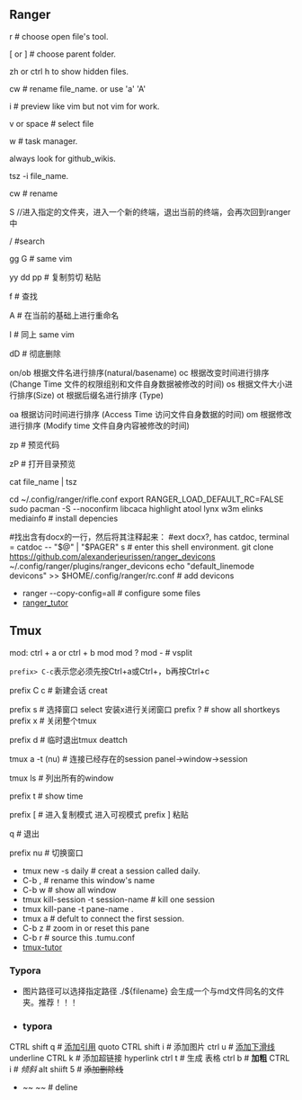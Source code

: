 ## Ranger
r # choose open file's tool.

[ or ] # choose parent folder.

zh or ctrl h  to show hidden files.

cw # rename file_name. or use 'a' 'A'

i  # preview like vim but not vim for work.

v  or space  # select file

w # task manager.

always look for github_wikis.

tsz -i file_name.

cw # rename

S   //进入指定的文件夹，进入一个新的终端，退出当前的终端，会再次回到ranger中

/ #search

gg G # same vim

yy dd pp # 复制剪切 粘贴

f # 查找

A # 在当前的基础上进行重命名

I  # 同上   same vim

dD   # 彻底删除

  on/ob   根据文件名进行排序(natural/basename)
  oc      根据改变时间进行排序 (Change Time 文件的权限组别和文件自身数据被修改的时间)
  os      根据文件大小进行排序(Size)
ot      根据后缀名进行排序 (Type)

  oa      根据访问时间进行排序 (Access Time 访问文件自身数据的时间)
om      根据修改进行排序 (Modify time 文件自身内容被修改的时间)

  zp   # 预览代码

  zP # 打开目录预览

  cat file_name | tsz

  cd ~/.config/ranger/rifle.conf
  export RANGER_LOAD_DEFAULT_RC=FALSE
  sudo pacman -S  --noconfirm libcaca highlight atool lynx w3m elinks  mediainfo   # install  depencies

#找出含有docx的一行，然后将其注释起来：
#ext docx?, has catdoc,       terminal = catdoc -- "$@" | "$PAGER"
  s # enter this shell environment.
  git clone https://github.com/alexanderjeurissen/ranger_devicons ~/.config/ranger/plugins/ranger_devicons
  echo "default_linemode devicons" >> $HOME/.config/ranger/rc.conf   # add devicons

  - ranger --copy-config=all  # configure some files
  - [ranger_tutor](https://blog.csdn.net/lxyoucan/article/details/115671189)

## Tmux

mod: ctrl + a or ctrl + b
mod <nu>
mod ?
mod -  # vsplit

`prefix> C-c`表示您必须先按Ctrl+a或Ctrl+，b再按Ctrl+c

prefix C c  # 新建会话  creat

prefix s   # 选择窗口 select    安装x进行关闭窗口
prefix ?   # show all shortkeys
prefix x   # 关闭整个tmux

prefix  d # 临时退出tmux   deattch

tmux  a -t  (nu)  # 连接已经存在的session  panel->window->session

tmux ls   # 列出所有的window

prefix t  # show time

prefix [   # 进入复制模式    进入可视模式    prefix ] 粘贴

q # 退出

prefix nu # 切换窗口

*  tmux  new -s daily # creat a session called daily.
*  C-b , # rename this window's name
*  C-b w # show all window
*  tmux kill-session -t session-name # kill one session
*  tmux kill-pane -t pane-name .
*  tmux a # defult to connect the first session.
*  C-b z # zoom in or reset this pane
*  C-b r # source this .tumu.conf
*  [tmux-tutor](https://louiszhai.github.io/2017/09/30/tmux/#%E4%BF%9D%E5%AD%98Tmux%E4%BC%9A%E8%AF%9D)

### Typora

* 图片路径可以选择指定路径 ./${filename}    会生成一个与md文件同名的文件夹。推荐！！！
* ### typora

CTRL shift q      #  <u>添加引用</u>  quoto
CTRL shift  i   # 添加图片
ctrl  u  #      <u>添加下滑线</u>   underline
CTRL k  # 添加超链接   hyperlink []()
ctrl  t   # 生成 表格
ctrl  b  # **加粗**
CTRL i    #  *倾斜*
alt shiift 5   # ~~添加删除线~~
* *~~ ~~* # deline
